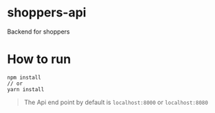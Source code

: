 # shoppers-api
Backend for shoppers

# How to run
```
npm install
// or
yarn install
```

> The Api end point by default is `localhost:8000` or `localhost:8080`
